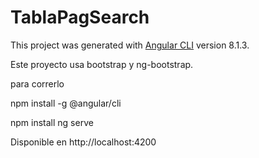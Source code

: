 # TablaPagSearch

This project was generated with [Angular CLI](https://github.com/angular/angular-cli) version 8.1.3.


Este proyecto usa bootstrap y ng-bootstrap.

para correrlo 
 
npm install -g @angular/cli

npm install
ng serve

Disponible en http://localhost:4200

